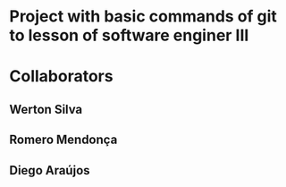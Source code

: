# Project with basic commands of git to lesson of software enginer III


# Collaborators
## Werton Silva
## Romero Mendonça
## Diego Araújos
